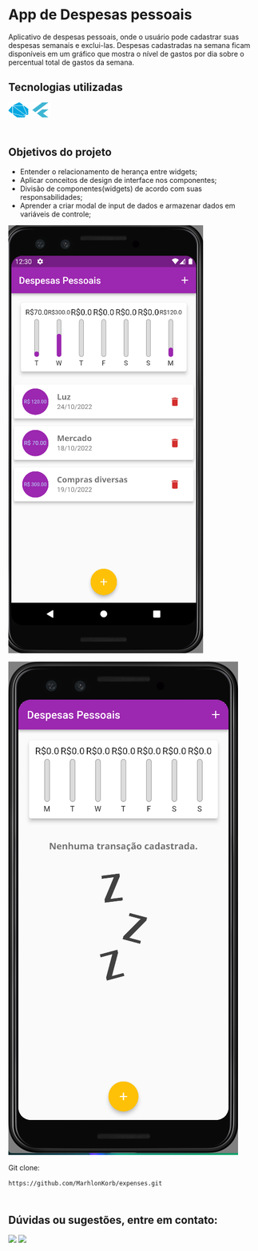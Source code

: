 <h1>App de Despesas pessoais</h1>
<div>
<p>Aplicativo de despesas pessoais, onde o usuário pode cadastrar suas despesas semanais e exclui-las. Despesas cadastradas na semana ficam disponíveis em um gráfico que mostra o nível de gastos por dia sobre o percentual total de gastos da semana.</p>
</div>
<div><h2>Tecnologias utilizadas</h2>
<a href="https://flutter.dev/">
         <img height="30" width="40" src="https://raw.githubusercontent.com/devicons/devicon/master/icons/dart/dart-plain.svg"></a>
     <a <a href="https://flutter.dev/">
         <img height="30" width="40"  src="https://raw.githubusercontent.com/devicons/devicon/master/icons/flutter/flutter-plain.svg"></a>
</div>

<h2><br>Objetivos do projeto</h2>

- Entender o relacionamento de herança entre widgets;
- Aplicar conceitos de design de interface nos componentes;
- Divisão de componentes(widgets) de acordo com suas responsabilidades;
- Aprender a criar modal de input de dados e armazenar dados em variáveis de controle;

![image-20221023215500574](https://github.com/MarhlonKorb/expenses/blob/master/assets/images/image.png)

![image-20221023215500574](https://github.com/MarhlonKorb/expenses/blob/master/assets/images/no-bills.png)

Git clone:

```
https://github.com/MarhlonKorb/expenses.git
```

<h2><br>Dúvidas ou sugestões, entre em contato:</h2>

<a href="https://www.linkedin.com/in/marhlon-korb-de-oliveira-70282a78/" target="_blank"><img src="https://img.shields.io/badge/-LinkedIn-%230077B5?style=for-the-badge&logo=linkedin&logoColor=white" target="_blank"></a> <a href = "mailto:marhlonkorb@hotmail.com"><img src="https://img.shields.io/badge/-Gmail-%23333?style=for-the-badge&logo=gmail&logoColor=white" target="_blank"></a>



